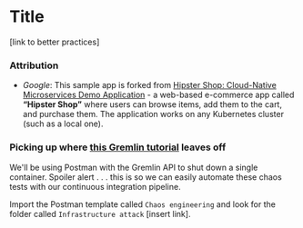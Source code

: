 # Title

[link to better practices]

### Attribution

- _Google_: This sample app is forked from [Hipster Shop: Cloud-Native Microservices Demo Application](https://github.com/GoogleCloudPlatform/microservices-demo) - a web-based e-commerce app called **“Hipster Shop”** where users can browse items, add them to the cart, and purchase them. The application works on any Kubernetes cluster (such as a local one).

### Picking up where [this Gremlin tutorial](https://www.gremlin.com/community/tutorials/how-to-install-and-use-gremlin-with-eks) leaves off

We'll be using Postman with the Gremlin API to shut down a single container. Spoiler alert . . . this is so we can easily automate these chaos tests with our continuous integration pipeline.

Import the Postman template called `Chaos engineering` and look for the folder called `Infrastructure attack` [insert link].
